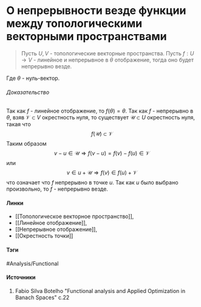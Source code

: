 # О непрерывности везде функции между топологическими векторными пространствами
>Пусть $U,V$ - топологические векторные пространства. Пусть $f:U\to V$ - линейное и непрерывное в $\theta$ отображение, тогда оно будет непрерывно везде.

Где $\theta$ - нуль-вектор.

###### Доказательство
Так как $f$ - линейное отображение, то $f(\theta)=\theta$. Так как $f$ - непрерывно в $\theta$, взяв $\mathcal{V}\subset V$ окрестность нуля, то существует $\mathcal{U}\subset U$ окрестность нуля, такая что
$$
f(\mathcal{U})\subset\mathcal{V}
$$
Таким образом
$$
v-u\in\mathcal{U}\Rightarrow f(v-u)=f(v)-f(u)\in\mathcal{V}
$$
или
$$
v\in u+\mathcal{U}\Rightarrow f(v)\in f(u)+\mathcal{V}
$$
что означает что $f$ непрерывно в точке $u$. Так как $u$ было выбрано произвольно, то $f$ - непрерывно везде.
#### Линки
- [[Топологическое векторное пространство]],
- [[Линейное отображение]],
- [[Непрерывное отображение]],
- [[Окрестность точки]]
#### Тэги
 #Analysis/Functional 
#### Источники
1. Fabio Silva Botelho "Functional analysis and Applied Optimization in Banach Spaces" с.22